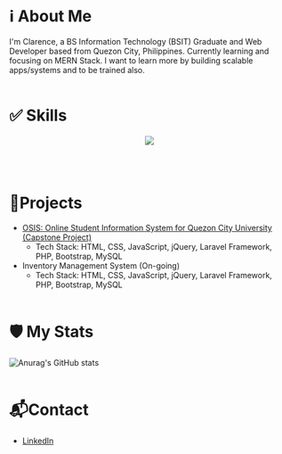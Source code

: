 # ℹ About Me
I'm Clarence, a BS Information Technology (BSIT) Graduate and Web Developer based from Quezon City, Philippines. Currently learning and focusing on MERN Stack. I want to learn more by building scalable apps/systems and to be trained also.
<br><br>

# ✅ Skills
<p align="center">
  <a href="https://skillicons.dev">
    <img src="https://skillicons.dev/icons?i=html,css,bootstrap,js,php,laravel,react,nodejs,mysql,mongodb,git,github,nginx,linux" />
  </a>
</p>
<br><br>

# 📃Projects
- [OSIS: Online Student Information System for Quezon City University (Capstone Project)](https://qcusis.me)
  - Tech Stack: HTML, CSS, JavaScript, jQuery, Laravel Framework, PHP, Bootstrap, MySQL
- Inventory Management System (On-going)
  - Tech Stack: HTML, CSS, JavaScript, jQuery, Laravel Framework, PHP, Bootstrap, MySQL
<br><br>

# 🛡 My Stats
![Anurag's GitHub stats](https://github-readme-stats.vercel.app/api?username=acxgray&count_private=true&include_all_commits=true&show_icons=true&theme=tokyonight)
<br><br>

# 📬Contact
- [LinkedIn](https://www.linkedin.com/in/nedmostoles)
